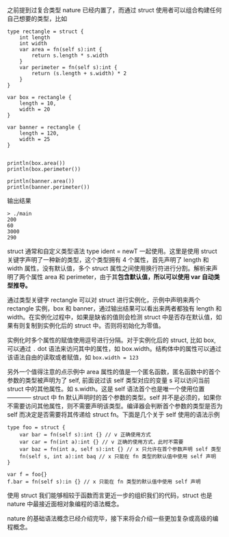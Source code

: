 之前提到过复合类型 nature 已经内置了，而通过 struct 使用者可以组合构建任何自己想要的类型，比如

```nature
type rectangle = struct {
	int length
	int width
	var area = fn(self s):int {
		return s.length * s.width
	}
	var perimeter = fn(self s):int {
		return (s.length + s.width) * 2
	}
}

var box = rectangle {
	length = 10,
	width = 20
}

var banner = rectangle {
	length = 120,
	width = 25
}


println(box.area())
println(box.perimeter())

println(banner.area())
println(banner.perimeter())

```
输出结果
```shell
> ./main
200
60
3000
290
```

struct 通常和自定义类型语法 type ident = newT 一起使用。这里是使用 struct 关键字声明了一种新的类型，这个类型拥有 4 个属性，首先声明了 length 和 width 属性，没有默认值，多个 struct 属性之间使用换行符进行分割。解析来声明了两个属性 area 和 perimeter，由于其**包含默认值，所以可以使用 var 自动类型推导。**

通过类型关键字 rectangle 可以对 struct 进行实例化，示例中声明来两个 rectangle 实例，box 和 banner，通过输出结果可以看出来两者都独有 length 和 width。在实例化过程中，如果是缺省的值则会检测 struct 中是否存在默认值，如果有则复制到实例化后的 struct 中。否则将初始化为零值。

实例化时多个属性的赋值使用逗号进行分隔。对于实例化后的 struct, 比如 box, 可以通过 `.` dot 语法来访问其中的属性，如 box.width。结构体中的属性可以通过该语法自由的读取或者赋值，如 `box.width = 123` 

另外一个值得注意的点示例中 area 属性的值是一个匿名函数，匿名函数中的首个参数的类型被声明为了 self, 前面说过该 self 类型对应的变量 s 可以访问当前 struct 中的其他属性。如 s.width。这是 self 语法首个也是唯一个使用位置 ———— struct 中 fn 默认声明时的首个参数的类型。self 并不是必须的，如果你不需要访问其他属性，则不需要声明该类型。编译器会判断首个参数的类型是否为 self 而决定是否需要将其传递给 struct fn。下面是几个关于 self 使用的语法示例

```nature
type foo = struct {
	var bar = fn(self s):int {} // v 正确使用方式
	var car = fn(int a):int {} // v 正确的使用方式，此时不需要
	var baz = fn(int a, self s):int {} // x 只允许在首个参数声明 self 类型
	fn(self s, int a):int baq // x 只能在 fn 类型的默认值中使用 self 声明
}

var f = foo{}
f.bar = fn(self s):in {} // x 只能在 fn 类型的默认值中使用 self 声明
```

使用 struct 我们能够相较于函数而言更近一步的组织我们的代码，struct 也是 nature 中最接近面相对象编程的语法概念。

nature 的基础语法概念已经介绍完毕，接下来将会介绍一些更加复杂或高级的编程概念。